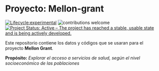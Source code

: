 # **Proyecto: Mellon-grant**

[![Lifecycle:experimental](https://img.shields.io/badge/lifecycle-experimental-orange.svg)](https://www.tidyverse.org/lifecycle/#experimental)
![contributions welcome](https://img.shields.io/badge/contributions-welcome-brightgreen.svg?style=flat)
[![Project Status: Active – The project has reached a stable, usable state and is being actively developed.](https://www.repostatus.org/badges/latest/active.svg)](https://www.repostatus.org/#active)

Este repositorio contiene los datos y códigos que se usaran para el proyecto **Mellon Grant**.

**Propósito:** _Explorar el acceso a servicios de salud, según el nivel socioeconómico de las poblaciones_
